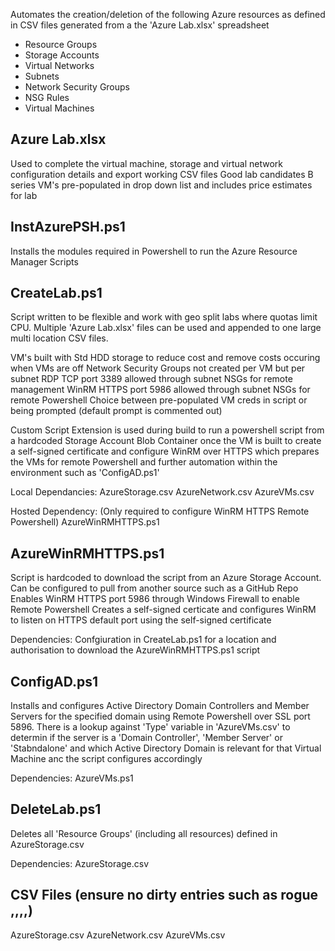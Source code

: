 Automates the creation/deletion of the following Azure resources as defined in CSV files generated from a the 'Azure Lab.xlsx' spreadsheet
- Resource Groups
- Storage Accounts
- Virtual Networks
- Subnets
- Network Security Groups
- NSG Rules
- Virtual Machines

Azure Lab.xlsx
--------------
Used to complete the virtual machine, storage and virtual network configuration details and export working CSV files
Good lab candidates B series VM's pre-populated in drop down list and includes price estimates for lab


InstAzurePSH.ps1
----------------
Installs the modules required in Powershell to run the Azure Resource Manager Scripts


CreateLab.ps1
-------------
Script written to be flexible and work with geo split labs where quotas limit CPU. Multiple 'Azure Lab.xlsx' files can be used and appended to one large multi location CSV files.

VM's built with Std HDD storage to reduce cost and remove costs occuring when VMs are off
Network Security Groups not created per VM but per subnet
RDP TCP port 3389 allowed through subnet NSGs for remote management
WinRM HTTPS port 5986 allowed through subnet NSGs for remote Powershell
Choice between pre-populated VM creds in script or being prompted (default prompt is commented out)

Custom Script Extension is used during build to run a powershell script from a hardcoded Storage Account Blob Container once the VM is
built to create a self-signed certificate and configure WinRM over HTTPS which prepares the VMs for remote Powershell and further automation within the environment such as 'ConfigAD.ps1'

Local Dependancies:
AzureStorage.csv
AzureNetwork.csv
AzureVMs.csv

Hosted Dependency: (Only required to configure WinRM HTTPS Remote Powershell)
AzureWinRMHTTPS.ps1


AzureWinRMHTTPS.ps1
-------------------
Script is hardcoded to download the script from an Azure Storage Account. Can be configured to pull from another source such as a GitHub Repo
Enables WinRM HTTPS port 5986 through Windows Firewall to enable Remote Powershell
Creates a self-signed certicate and configures WinRM to listen on HTTPS default port using the self-signed certificate

Dependencies:
Confgiuration in CreateLab.ps1 for a location and authorisation to download the AzureWinRMHTTPS.ps1 script


ConfigAD.ps1
------------
Installs and configures Active Directory Domain Controllers and Member Servers for the specified domain using Remote Powershell over SSL port 5896.
There is a lookup against 'Type' variable in 'AzureVMs.csv' to determin if the server is a 'Domain Controller', 'Member Server' or 'Stabndalone' and which Active Directory Domain is relevant for that Virtual Machine anc the script configures accordingly

Dependencies:
AzureVMs.ps1


DeleteLab.ps1
-------------
Deletes all 'Resource Groups' (including all resources) defined in AzureStorage.csv

Dependencies:
AzureStorage.csv

CSV Files (ensure no dirty entries such as rogue ,,,,)
---------
AzureStorage.csv
AzureNetwork.csv
AzureVMs.csv
